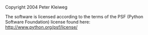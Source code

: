 Copyright 2004 Peter Kleiweg

The software is licensed according to the terms of the PSF (Python Software Foundation) license found here: http://www.python.org/psf/license/
